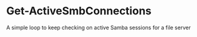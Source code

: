 # Get-ActiveSmbConnections
A simple loop to keep checking on active Samba sessions for a file server

